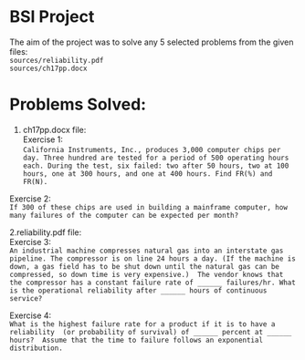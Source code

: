 # BSI Project  
The aim of the project was to solve any 5 selected problems from the given files:  
``sources/reliability.pdf``  
``sources/ch17pp.docx``  
# Problems Solved:    
1. ch17pp.docx file:  
  Exercise 1:  
  ``California Instruments, Inc., produces 3,000 computer chips per day.
  Three hundred are tested for a period of 500 operating hours each.
  During the test, six failed: two after 50 hours, two at 100 hours, one at 300 hours, and one at 400 hours.
  Find FR(%) and FR(N).``   

  Exercise 2:  
  ``If 300 of these chips are used in building a mainframe computer, how many failures of the computer can be expected per month?``  

2.reliability.pdf file:  
  Exercise 3:  
  ``An industrial machine compresses natural gas into an interstate gas pipeline.
  The compressor is on line 24 hours a day. (If the machine is down, a gas field has to be shut down until the natural gas can be compressed, so down time is very expensive.) 
  The vendor knows that the compressor has a constant failure rate of ______ failures/hr.
  What is the operational reliability after ______ hours of continuous service?``  

  Exercise 4:  
  ``What is the highest failure rate for a product if it is to have a reliability 
  (or probability of survival) of ______ percent at ______ hours?  Assume that the time to failure follows an exponential distribution.``  
